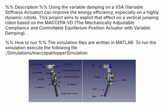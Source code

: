 %% Description %%
Using the variable damping on a VSA (Variable Stiffness Actuator) can improve the 
energy efficiency, especially on a highly dynamic robots. This project aims to exploit
that effect on a vertical jumping robot based on the MACCEPA-VD (The Mechanically Adjustable Compliance and Controllable Equilibrium Position Actuator with Variable Damping).
 
%% How to run %% 
The simulation files are written in MATLAB. To run the simulation execute the following file
./Simulations/maccepaHopperSimulation


<p align="center">
  <img src="hardware/leg3DModel.PNG" width="350" title="3D Leg model">
</p>
